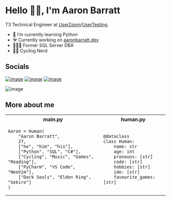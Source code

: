 # Hello 👋🏻, I'm Aaron Barratt

T3 Technical Engineer at [UserZoom](https://www.userzoom.com/)/[UserTesting](https://www.usertesting.com/).

- 🐍 I’m currently learning Python
- ⚒️ Currently working on [aaronbarratt.dev](https://www.aaronbarratt.dev/ )
- 👨🏻‍💻 Former SQL Server DBA
- 🚴🏻️ Cycling Nerd

## Socials


[![image](https://img.shields.io/badge/LinkedIn-0077B5?style=for-the-badge&logo=linkedin&logoColor=white)](https://www.linkedin.com/in/aaron-barratt/) [![image](https://img.shields.io/badge/GitHub-100000?style=for-the-badge&logo=github&logoColor=white)](https://github.com/aarontbarratt) [![image](https://img.shields.io/badge/Instagram-E4405F?style=for-the-badge&logo=instagram&logoColor=white)](https://www.instagram.com/aarontbarratt/)

![image](https://www.codewars.com/users/BanAaron/badges/small)

## More about me

</td>
</tr>
</table><table>
<r>
<th>main.py</th>
<th>human.py</th>
</tr>
<tr>
<td>

```python3
Aaron = Human(
    "Aaron Barratt",
    27,
    ["he", "him", "his"],
    ["Python", "SQL", "C#"],
    ["Cycling", "Music", "Games", "Reading"],
    ["PyCharm", "VS Code", "NeoVim"],
    ["Dark Souls", "Elden Ring", "Sekiro"]
)
```

</td>
<td>

```python3
@dataclass
class Human:
    name: str
    age: int
    pronouns: [str]
    code: [str]
    hobbies: [str]
    ide: [str]
    favourite_games: [str]
```

</td>
</tr>
</table>
